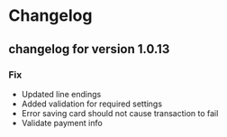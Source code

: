 # Changelog

## changelog for version 1.0.13

### Fix
- Updated line endings
- Added validation for required settings
- Error saving card should not cause transaction to fail
- Validate payment info
